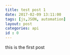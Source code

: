 ```yaml
---
title: test post 1
date: 2017-02-09 13:11:00
tags: [js,JSON, automation]
layout: post
categories: api
id : 0
---
```


this is the first post